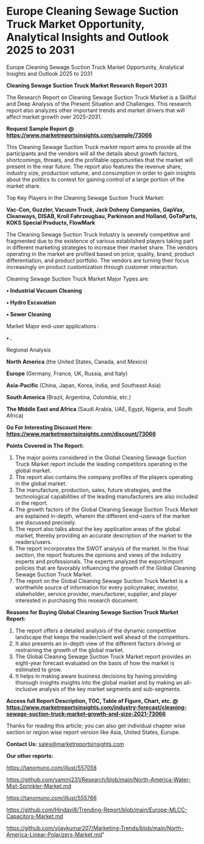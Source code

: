 # Europe Cleaning Sewage Suction Truck Market Opportunity, Analytical Insights and Outlook 2025 to 2031
Europe Cleaning Sewage Suction Truck Market Opportunity, Analytical Insights and Outlook 2025 to 2031

<strong>Cleaning Sewage Suction Truck Market Research Report 2031</strong>

The Research Report on Cleaning Sewage Suction Truck Market is a Skillful and Deep Analysis of the Present Situation and Challenges. This research report also analyzes other important trends and market drivers that will affect market growth over 2025-2031.

<strong>Request Sample Report @ <a href=https://www.marketreportsinsights.com/sample/73066>https://www.marketreportsinsights.com/sample/73066</a></strong>

This Cleaning Sewage Suction Truck market report aims to provide all the participants and the vendors will all the details about growth factors, shortcomings, threats, and the profitable opportunities that the market will present in the near future. The report also features the revenue share, industry size, production volume, and consumption in order to gain insights about the politics to contest for gaining control of a large portion of the market share.

Top Key Players in the Cleaning Sewage Suction Truck Market:

<strong>Vac-Con, Guzzler, Vacuum Truck, Jack Doheny Companies, GapVax, Cleanways, DISAB, Kroll Fahrzeugbau, Parkinson and Holland, GoToParts, KOKS Special Products, FlowMark</strong>

The Cleaning Sewage Suction Truck Industry is severely competitive and fragmented due to the existence of various established players taking part in different marketing strategies to increase their market share. The vendors operating in the market are profiled based on price, quality, brand, product differentiation, and product portfolio. The vendors are turning their focus increasingly on product customization through customer interaction.

Cleaning Sewage Suction Truck Market Major Types are:

<strong>• Industrial Vacuum Cleaning

• Hydro Excavation

• Sewer Cleaning</strong>

Market Major end-user applications :

<strong>• .</strong>

Regional Analysis

</u><strong><b>North America</b></strong> (the United States, Canada, and Mexico)

<strong><b>Europe </b></strong>(Germany, France, UK, Russia, and Italy)

<strong><b>Asia-Pacific</b></strong> (China, Japan, Korea, India, and Southeast Asia)

<strong><b>South America</b></strong> (Brazil, Argentina, Colombia, etc.)

<strong><b>The Middle East and Africa</b></strong> (Saudi Arabia, UAE, Egypt, Nigeria, and South Africa)

<strong>Go For Interesting Discount Here: <a href=https://www.marketreportsinsights.com/discount/73066>https://www.marketreportsinsights.com/discount/73066</a></strong>

<strong>Points Covered in The Report:</strong>
<ol>
  <li>The major points considered in the Global Cleaning Sewage Suction Truck Market report include the leading competitors operating in the global market.</li>
  <li>The report also contains the company profiles of the players operating in the global market.</li>
  <li>The manufacture, production, sales, future strategies, and the technological capabilities of the leading manufacturers are also included in the report.</li>
  <li>The growth factors of the Global Cleaning Sewage Suction Truck Market are explained in-depth, wherein the different end-users of the market are discussed precisely.</li>
  <li>The report also talks about the key application areas of the global market, thereby providing an accurate description of the market to the readers/users.</li>
  <li>The report incorporates the SWOT analysis of the market. In the final section, the report features the opinions and views of the industry experts and professionals. The experts analyzed the export/import policies that are favorably influencing the growth of the Global Cleaning Sewage Suction Truck Market.</li>
  <li>The report on the Global Cleaning Sewage Suction Truck Market is a worthwhile source of information for every policymaker, investor, stakeholder, service provider, manufacturer, supplier, and player interested in purchasing this research document.</li>
</ol>
<strong>Reasons for Buying Global Cleaning Sewage Suction Truck Market Report:</strong>

<ol>
  <li>The report offers a detailed analysis of the dynamic competitive landscape that keeps the reader/client well ahead of the competitors.</li>
  <li>It also presents an in-depth view of the different factors driving or restraining the growth of the global market.</li>
  <li>The Global Cleaning Sewage Suction Truck Market report provides an eight-year forecast evaluated on the basis of how the market is estimated to grow.</li>
  <li>It helps in making aware business decisions by having providing thorough insights insights into the global market and by making an all-inclusive analysis of the key market segments and sub-segments.</li>
</ol>
<strong>Access full Report Description, TOC, Table of Figure, Chart, etc. @ <a href=https://www.marketreportsinsights.com/industry-forecast/cleaning-sewage-suction-truck-market-growth-and-size-2021-73066>https://www.marketreportsinsights.com/industry-forecast/cleaning-sewage-suction-truck-market-growth-and-size-2021-73066</a></strong>


Thanks for reading this article; you can also get individual chapter wise section or region wise report version like Asia, United States, Europe.

<strong>Contact Us:</strong>
sales@marketreportsinsights.com

<strong>Our other reports:</strong>

<a href=https://tanomuno.com/illust/557058>https://tanomuno.com/illust/557058</a>

<a href=https://github.com/yamini231/Research/blob/main/North-America-Water-Mist-Sprinkler-Market.md>https://github.com/yamini231/Research/blob/main/North-America-Water-Mist-Sprinkler-Market.md</a>

<a href=https://tanomuno.com/illust/555766>https://tanomuno.com/illust/555766</a>

<a href=https://github.com/Hindavi8/Trending-Report/blob/main/Europe-MLCC-Capacitors-Market.md>https://github.com/Hindavi8/Trending-Report/blob/main/Europe-MLCC-Capacitors-Market.md</a>

<a href=https://github.com/vijaykumar207/Marketing-Trends/blob/main/North-America-Linear-Polarizers-Market.md>https://github.com/vijaykumar207/Marketing-Trends/blob/main/North-America-Linear-Polarizers-Market.md</a>"
